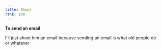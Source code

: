 ```yaml
---
title: Shoot
rank: 100
---
```

**To send an email**


I'll just shoot him an email because sending an email is what old people do or whatever